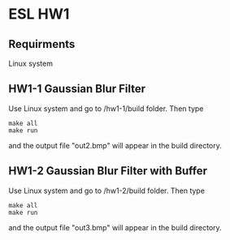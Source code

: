 # ESL HW1

## Requirments

Linux system

## HW1-1 Gaussian Blur Filter

Use Linux system and go to /hw1-1/build folder. Then type

```
make all
make run
```

and the output file "out2.bmp" will appear in the build directory.

## HW1-2 Gaussian Blur Filter with Buffer

Use Linux system and go to /hw1-2/build folder. Then type

```
make all
make run
```

and the output file "out3.bmp" will appear in the build directory.
